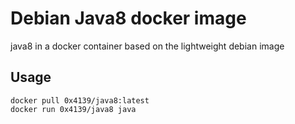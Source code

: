 # Debian Java8 docker image

java8 in a docker container based on the lightweight debian image

## Usage

```
docker pull 0x4139/java8:latest
docker run 0x4139/java8 java
```

